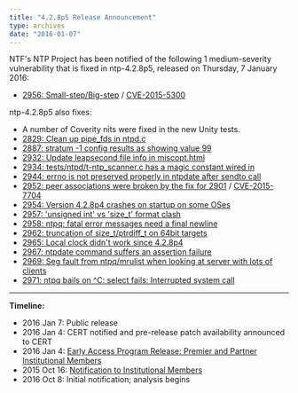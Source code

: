 ```yaml
---
title: "4.2.8p5 Release Announcement"
type: archives
date: "2016-01-07"
---
```


NTF's NTP Project has been notified of the following 1 medium-severity vulnerability that is fixed in ntp-4.2.8p5, released on Thursday, 7 January 2016:

* [2956: Small-step/Big-step](/support/securitynotice/ntpbug2956) / [CVE-2015-5300](https://nvd.nist.gov/vuln/detail/CVE-2015-5300)

ntp-4.2.8p5 also fixes:

* A number of Coverity nits were fixed in the new Unity tests.
* [2829: Clean up pipe_fds in ntpd.c](https://bugs.ntp.org/show_bug.cgi?id=2829)
* [2887: stratum -1 config results as showing value 99](https://bugs.ntp.org/show_bug.cgi?id=2887)
* [2932: Update leapsecond file info in miscopt.html](https://bugs.ntp.org/show_bug.cgi?id=2932)
* [2934: tests/ntpd/t-ntp_scanner.c has a magic constant wired in](https://bugs.ntp.org/show_bug.cgi?id=2934)
* [2944: errno is not preserved properly in ntpdate after sendto call](https://bugs.ntp.org/show_bug.cgi?id=2944)
* [2952: peer associations were broken by the fix for 2901](https://bugs.ntp.org/show_bug.cgi?id=2952) / [CVE-2015-7704](https://nvd.nist.gov/vuln/detail/CVE-2015-7704)
* [2954: Version 4.2.8p4 crashes on startup on some OSes](https://bugs.ntp.org/show_bug.cgi?id=2954)
* [2957: 'unsigned int' vs 'size_t' format clash](https://bugs.ntp.org/show_bug.cgi?id=2957)
* [2958: ntpq: fatal error messages need a final newline](https://bugs.ntp.org/show_bug.cgi?id=2958)
* [2962: truncation of size_t/ptrdiff_t on 64bit targets](https://bugs.ntp.org/show_bug.cgi?id=2962)
* [2965: Local clock didn't work since 4.2.8p4](https://bugs.ntp.org/show_bug.cgi?id=2965)
* [2967: ntpdate command suffers an assertion failure](https://bugs.ntp.org/show_bug.cgi?id=2967)
* [2969: Seg fault from ntpq/mrulist when looking at server with lots of clients](https://bugs.ntp.org/show_bug.cgi?id=2969)
* [2971: ntpq bails on ^C: select fails: Interrupted system call](https://bugs.ntp.org/show_bug.cgi?id=2971)

* * *

**Timeline:**

* 2016 Jan 7: Public release
* 2016 Jan 4: CERT notified and pre-release patch availability announced to CERT
* 2016 Jan 4: [Early Access Program Release: Premier and Partner Institutional Members](https://www.nwtime.org/membership/benefits)
* 2015 Oct 16: [Notification to Institutional Members](https://www.nwtime.org/membership/benefits)
* 2016 Oct 8: Initial notification; analysis begins